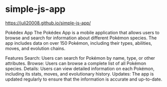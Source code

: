 # simple-js-app
https://juli20008.github.io/simple-js-app/

Pokédex App
The Pokédex App is a mobile application that allows users to browse and search for information about different Pokémon species. The app includes data on over 150 Pokémon, including their types, abilities, moves, and evolution chains.

Features
Search: Users can search for Pokémon by name, type, or other attributes.
Browse: Users can browse a complete list of all Pokémon species.
Details: Users can view detailed information on each Pokémon, including its stats, moves, and evolutionary history.
Updates: The app is updated regularly to ensure that the information is accurate and up-to-date.
